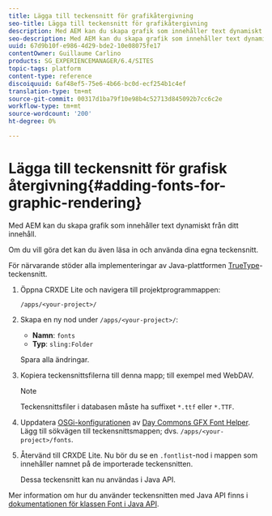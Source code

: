 ```yaml
---
title: Lägga till teckensnitt för grafikåtergivning
seo-title: Lägga till teckensnitt för grafikåtergivning
description: Med AEM kan du skapa grafik som innehåller text dynamiskt från ditt innehåll
seo-description: Med AEM kan du skapa grafik som innehåller text dynamiskt från ditt innehåll
uuid: 67d9b10f-e986-4d29-bde2-10e08075fe17
contentOwner: Guillaume Carlino
products: SG_EXPERIENCEMANAGER/6.4/SITES
topic-tags: platform
content-type: reference
discoiquuid: 6af48ef5-75e6-4b66-bc0d-ecf254b1c4ef
translation-type: tm+mt
source-git-commit: 00317d1ba79f10e98b4c52713d845092b7cc6c2e
workflow-type: tm+mt
source-wordcount: '200'
ht-degree: 0%

---
```



# Lägga till teckensnitt för grafisk återgivning{#adding-fonts-for-graphic-rendering}

Med AEM kan du skapa grafik som innehåller text dynamiskt från ditt innehåll.

Om du vill göra det kan du även läsa in och använda dina egna teckensnitt.

För närvarande stöder alla implementeringar av Java-plattformen [TrueType](https://en.wikipedia.org/wiki/Truetype)-teckensnitt.

1. Öppna CRXDE Lite och navigera till projektprogrammappen:

   `/apps/<your-project>/`

1. Skapa en ny nod under `/apps/<your-project>/`:

   * **Namn**:  `fonts`
   * **Typ**:  `sling:Folder`

   Spara alla ändringar.

1. Kopiera teckensnittsfilerna till denna mapp; till exempel med WebDAV.

   >[!NOTE]
   >
   >Teckensnittsfiler i databasen måste ha suffixet `*.ttf` eller `*.TTF`.

1. Uppdatera [OSGi-konfigurationen](/help/sites-deploying/configuring-osgi.md) av [Day Commons GFX Font Helper](/help/sites-deploying/osgi-configuration-settings.md). Lägg till sökvägen till teckensnittsmappen; dvs. `/apps/<your-project>/fonts`.

1. Återvänd till CRXDE Lite. Nu bör du se en `.fontlist`-nod i mappen som innehåller namnet på de importerade teckensnitten.

   Dessa teckensnitt kan nu användas i Java API.

Mer information om hur du använder teckensnitten med Java API finns i [dokumentationen för klassen Font i Java API](https://download.oracle.com/javase/6/docs/api/java/awt/Font.html).

